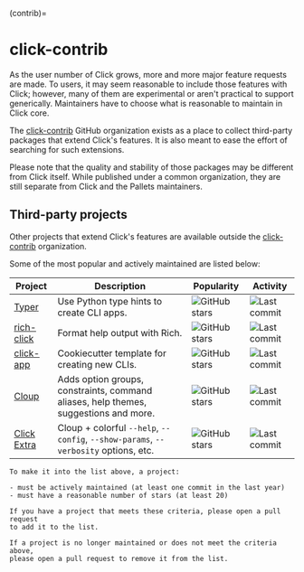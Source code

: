 (contrib)=

# click-contrib

As the user number of Click grows, more and more major feature requests are
made. To users, it may seem reasonable to include those features with Click;
however, many of them are experimental or aren't practical to support
generically. Maintainers have to choose what is reasonable to maintain in Click
core.

The [click-contrib](https://github.com/click-contrib/) GitHub organization exists as a place to collect third-party
packages that extend Click's features. It is also meant to ease the effort of
searching for such extensions.

Please note that the quality and stability of those packages may be different
from Click itself. While published under a common organization, they are still
separate from Click and the Pallets maintainers.

## Third-party projects

Other projects that extend Click's features are available outside the
[click-contrib](https://github.com/click-contrib/) organization.

Some of the most popular and actively maintained are listed below:

| Project                                                 | Description                                                                          | Popularity                                                                                             | Activity                                                                                                    |
|---------------------------------------------------------|--------------------------------------------------------------------------------------|--------------------------------------------------------------------------------------------------------|-------------------------------------------------------------------------------------------------------------|
| [Typer](https://github.com/fastapi/typer)               | Use Python type hints to create CLI apps.                                            | ![GitHub stars](https://img.shields.io/github/stars/fastapi/typer?label=%20&style=flat-square)         | ![Last commit](https://img.shields.io/github/last-commit/fastapi/typer?label=%20&style=flat-square)         |
| [rich-click](https://github.com/ewels/rich-click)       | Format help output with Rich.                                                        | ![GitHub stars](https://img.shields.io/github/stars/ewels/rich-click?label=%20&style=flat-square)      | ![Last commit](https://img.shields.io/github/last-commit/ewels/rich-click?label=%20&style=flat-square)      |
| [click-app](https://github.com/simonw/click-app)        | Cookiecutter template for creating new CLIs.                                         | ![GitHub stars](https://img.shields.io/github/stars/simonw/click-app?label=%20&style=flat-square)      | ![Last commit](https://img.shields.io/github/last-commit/simonw/click-app?label=%20&style=flat-square)      |
| [Cloup](https://github.com/janluke/cloup)               | Adds option groups, constraints, command aliases, help themes, suggestions and more. | ![GitHub stars](https://img.shields.io/github/stars/janluke/cloup?label=%20&style=flat-square)         | ![Last commit](https://img.shields.io/github/last-commit/janluke/cloup?label=%20&style=flat-square)         |
| [Click Extra](https://github.com/kdeldycke/click-extra) | Cloup + colorful `--help`, `--config`, `--show-params`, `--verbosity` options, etc.  | ![GitHub stars](https://img.shields.io/github/stars/kdeldycke/click-extra?label=%20&style=flat-square) | ![Last commit](https://img.shields.io/github/last-commit/kdeldycke/click-extra?label=%20&style=flat-square) |

```{note}
To make it into the list above, a project:

- must be actively maintained (at least one commit in the last year)
- must have a reasonable number of stars (at least 20)

If you have a project that meets these criteria, please open a pull request
to add it to the list.

If a project is no longer maintained or does not meet the criteria above,
please open a pull request to remove it from the list.
```

